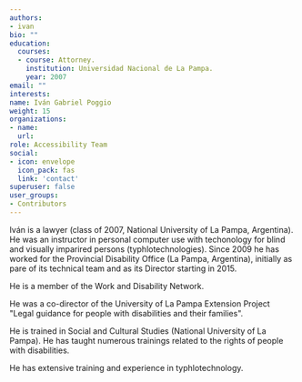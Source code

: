 ```yaml
---
authors:
- ivan
bio: ""
education:
  courses:
  - course: Attorney.
    institution: Universidad Nacional de La Pampa.  
    year: 2007
email: ""
interests:
name: Iván Gabriel Poggio
weight: 15
organizations:
- name: 
  url: 
role: Accessibility Team
social:
- icon: envelope
  icon_pack: fas
  link: 'contact'
superuser: false
user_groups:
- Contributors
---
```

Iván is a lawyer (class of 2007, National University of La Pampa, Argentina). He was an instructor in personal computer use with techonology for blind and visually imparired persons (typhlotechnologies). Since 2009 he has worked for the Provincial Disability Office (La Pampa, Argentina), initially as pare of its technical team and as its Director starting in 2015.

He is a member of the Work and Disability Network.

He was a co-director of the University of La Pampa Extension Project "Legal guidance for people with disabilities and their families".

He is trained in Social and Cultural Studies (National University of La Pampa). He has taught numerous trainings related to the rights of people with disabilities.

He has extensive training and experience in typhlotechnology.
